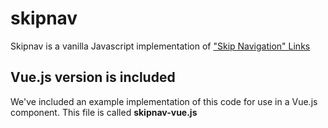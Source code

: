 # skipnav

Skipnav is a vanilla Javascript implementation of ["Skip Navigation" Links](https://webaim.org/techniques/skipnav/)

## Vue.js version is included

We've included an example implementation of this code for use in a Vue.js component. This file is called **skipnav-vue.js**



